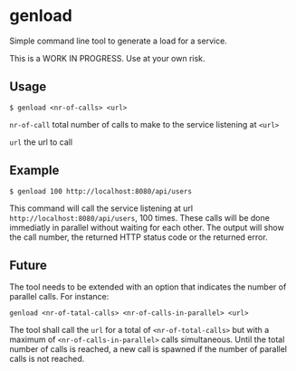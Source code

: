 # genload

Simple command line tool to generate a load for a service.

This is a WORK IN PROGRESS. Use at your own risk.

## Usage

```$ genload <nr-of-calls> <url>```

`nr-of-call` total number of calls to make to the service listening at `<url>`

`url` the url to call

## Example

```$ genload 100 http://localhost:8080/api/users```

This command will call the service listening at url `http://localhost:8080/api/users`, 100 times. These calls will be done immediatly in parallel without waiting for each other. The output will show the call number, the returned HTTP status code or the returned error.

## Future

The tool needs to be extended with an option that indicates the number of parallel calls. For instance:

```genload <nr-of-tatal-calls> <nr-of-calls-in-parallel> <url>```

The tool shall call the `url` for a total of `<nr-of-total-calls>` but with a maximum of `<nr-of-calls-in-parallel>` calls simultaneous. Until the total number of calls is reached, a new call is spawned if the number of parallel calls is not reached.
